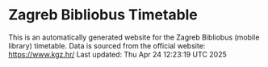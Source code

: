 # Zagreb Bibliobus Timetable
This is an automatically generated website for the Zagreb Bibliobus (mobile library) timetable.
Data is sourced from the official website: https://www.kgz.hr/
Last updated: Thu Apr 24 12:23:19 UTC 2025
